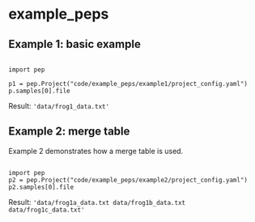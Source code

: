 # example_peps

## Example 1: basic example

```{python}

import pep

p1 = pep.Project("code/example_peps/example1/project_config.yaml")
p.samples[0].file
``` 

Result: `'data/frog1_data.txt'`


## Example 2: merge table

Example 2 demonstrates how a merge table is used.

```{python}

import pep
p2 = pep.Project("code/example_peps/example2/project_config.yaml")
p2.samples[0].file
```

Result: `'data/frog1a_data.txt data/frog1b_data.txt data/frog1c_data.txt'`
